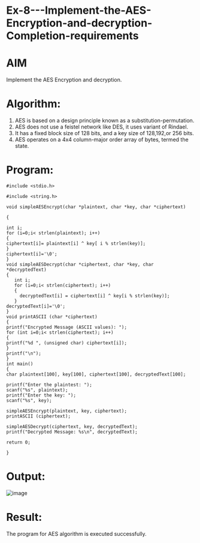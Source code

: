 # Ex-8---Implement-the-AES-Encryption-and-decryption-Completion-requirements
# AIM
Implement the AES Encryption and decryption.
# Algorithm:
 1. AES is based on a design principle known as a substitution-permutation.
 2. AES does not use a feistel network like DES, it uses variant of Rindael.
 3. It has a fixed block size of 128 bits, and a key size of 128,192,or 256 bits.
 4. AES operates on a 4x4 column-major order array of bytes, termed the state.
# Program:
```
#include <stdio.h>

#include <string.h>

void simpleAESEncrypt(char *plaintext, char *key, char *ciphertext)

{

int i; 
for (i=0;i< strlen(plaintext); i++)
{
ciphertext[i]= plaintext[i] ^ key[ i % strlen(key)];
}
ciphertext[i]='\0';
}
void simpleAESDecrypt(char *ciphertext, char *key, char *decryptedText)
{
   int i;
   for (i=0;i< strlen(ciphertext); i++)
   {
     decryptedText[i] = ciphertext[i] ^ key[i % strlen(key)];
   }
decryptedText[i]='\0';
}
void printASCII (char *ciphertext)
{
printf("Encrypted Message (ASCII values): "); 
for (int i=0;i< strlen(ciphertext); i++)
{
printf("%d ", (unsigned char) ciphertext[i]); 
}
printf("\n");
}
int main()
{
char plaintext[100], key[100], ciphertext[100], decryptedText[100];

printf("Enter the plaintest: ");
scanf("%s", plaintext);
printf("Enter the key: ");
scanf("%s", key);

simpleAESEncrypt(plaintext, key, ciphertext); 
printASCII (ciphertext);

simpleAESDecrypt(ciphertext, key, decryptedText);
printf("Decrypted Message: %s\n", decryptedText);

return 0;

}
```
# Output:
![image](https://github.com/user-attachments/assets/c2e79734-f61b-4e9f-b997-91659f251b2b)

# Result:
The program for AES algorithm is executed successfully.

